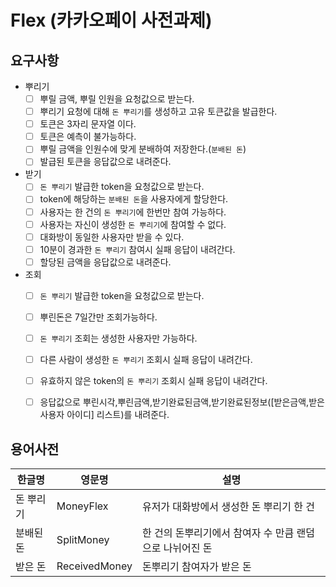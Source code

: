 # Flex (카카오페이 사전과제)

## 요구사항
- 뿌리기
    - [ ] 뿌릴 금액, 뿌릴 인원을 요청값으로 받는다.
    - [ ] 뿌리기 요청에 대해 `돈 뿌리기`를 생성하고 고유 토큰값을 발급한다.
    - [ ] 토큰은 3자리 문자열 이다.
    - [ ] 토큰은 예측이 불가능하다.
    - [ ] 뿌릴 금액을 인원수에 맞게 분배하여 저장한다.(`분배된 돈`)
    - [ ] 발급된 토큰을 응답값으로 내려준다.
- 받기
    - [ ] `돈 뿌리기` 발급한 token을 요청값으로 받는다.
    - [ ] token에 해당하는 `분배된 돈`을 사용자에게 할당한다.
    - [ ] 사용자는 한 건의 `돈 뿌리기`에 한번만 참여 가능하다.
    - [ ] 사용자는 자신이 생성한 `돈 뿌리기`에 참여할 수 없다.
    - [ ] 대화방이 동일한 사용자만 받을 수 있다.
    - [ ] 10분이 경과한 `돈 뿌리기` 참여시 실패 응답이 내려간다.
    - [ ] 할당된 금액을 응답값으로 내려준다.
- 조회
    - [ ] `돈 뿌리기` 발급한 token을 요청값으로 받는다.
    - [ ] 뿌린돈은 7일간만 조회가능하다.
    - [ ] `돈 뿌리기` 조회는 생성한 사용자만 가능하다.
    - [ ] 다른 사람이 생성한 `돈 뿌리기` 조회시 실패 응답이 내려간다.
    - [ ] 유효하지 않은 token의 `돈 뿌리기` 조회시 실패 응답이 내려간다.
    - [ ] 응답값으로 뿌린시각,뿌린금액,받기완료된금액,받기완료된정보([받은금액,받은
          사용자 아이디] 리스트)를 내려준다.


## 용어사전
| 한글명 | 영문명 | 설명 |
| --- | --- | --- |
| 돈 뿌리기 | MoneyFlex | 유저가 대화방에서 생성한 돈 뿌리기 한 건 |
| 분배된 돈 | SplitMoney | 한 건의 돈뿌리기에서 참여자 수 만큼 랜덤으로 나뉘어진 돈 |
| 받은 돈 | ReceivedMoney | 돈뿌리기 참여자가 받은 돈 |



